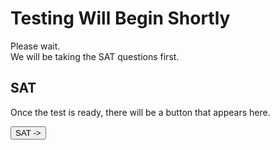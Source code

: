 # Testing Will Begin Shortly

Please wait.  
We will be taking the SAT questions first.

## SAT

Once the test is ready, there will be a button that appears here.

<dl>
  <body>
    <button onclick="">
      SAT ->
    </button>
  </body>
</dl>

